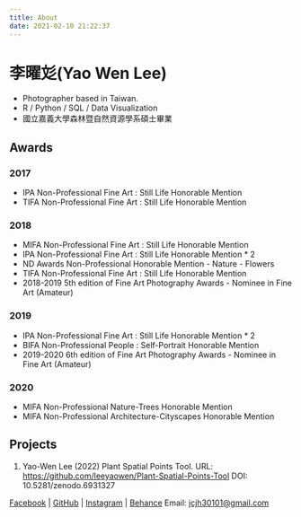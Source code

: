 ```yaml
---
title: About
date: 2021-02-10 21:22:37
---
```

# 李曜彣(Yao Wen Lee)  
- Photographer based in Taiwan.  
- R / Python / SQL / Data Visualization  
- 國立嘉義大學森林暨自然資源學系碩士畢業  

## Awards

### 2017
- IPA Non-Professional Fine Art : Still Life Honorable Mention  
- TIFA Non-Professional Fine Art : Still Life Honorable Mention  

### 2018
- MIFA Non-Professional Fine Art : Still Life Honorable Mention  
- IPA Non-Professional Fine Art : Still Life Honorable Mention * 2  
- ND Awards Non-Professional Honorable Mention - Nature - Flowers  
- TIFA Non-Professional Fine Art : Still Life Honorable Mention  
- 2018-2019 5th edition of Fine Art Photography Awards - Nominee in Fine Art (Amateur)  

### 2019
- IPA Non-Professional Fine Art : Still Life Honorable Mention * 2  
- BIFA Non-Professional People : Self-Portrait Honorable Mention  
- 2019-2020 6th edition of Fine Art Photography Awards - Nominee in Fine Art (Amateur)  

### 2020
- MIFA Non-Professional Nature-Trees Honorable Mention  
- MIFA Non-Professional Architecture-Cityscapes Honorable Mention  

## Projects
1. Yao-Wen Lee (2022) Plant Spatial Points Tool. URL: https://github.com/leeyaowen/Plant-Spatial-Points-Tool DOI: 10.5281/zenodo.6931327

[Facebook](https://www.facebook.com/li.y.wen.12/) | [GitHub](https://github.com/leeyaowen) | [Instagram](https://instagram.com/yaowenlee) | [Behance](https://www.behance.net/yaowenlee)
Email: jcjh30101@gmail.com